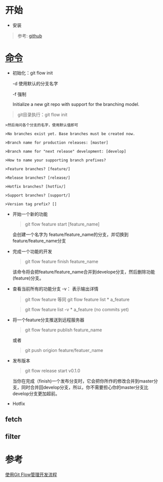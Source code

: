# 开始

* 安装
> 参考: [github](https://github.com/nvie/gitflow)

# [命令](https://github.com/nvie/gitflow/wiki/Command-Line-Arguments)

* 初始化：git flow init

    -d 使用默认的分支名字

    -f 强制   

    Initialize a new git repo with support for the branching model.
> git目录执行：git flow init

    >然后询问各个分支的名字，使用默认值即可

    >No branches exist yet. Base branches must be created now.

    >Branch name for production releases: [master]

    >Branch name for "next release" development: [develop]

    >How to name your supporting branch prefixes?

    >Feature branches? [feature/]

    >Release branches? [release/]

    >Hotfix branches? [hotfix/]

    >Support branches? [support/]

    >Version tag prefix? []

* 开始一个新的功能
    > git flow feature start [feature_name]

    会创建一个名字为 feature/feature_name的分支，并切换到feature/feature_name分支



* 完成一个功能的开发
    >git flow feature finish feature_name

    该命令将会把feature/feature_name合并到develope分支，然后删除功能(feature)分支。

* 查看当前所有的功能分支
    -v： 表示输出详情
    > git flow feature 等同 git flow feature list
        * a_feature

    >git flow feature list -v 
        * a_feature   (no commits yet)

* 将一个feature分支推送到远程服务器

    > git flow feature publish feature_name

    或者
    >git push origion feature/featuer_name


* 发布版本
    > git flow release start v0.1.0

    当你在完成（finish)一个发布分支时，它会把你所作的修改合并到master分支，同时合并回develop分支，所以，你不需要担心你的master分支比develop分支更加超前。

* Hotfix

## fetch

## filter

# 参考
[使用Git Flow管理开发流程](http://stormzhang.com/git/2014/01/29/git-flow/)
